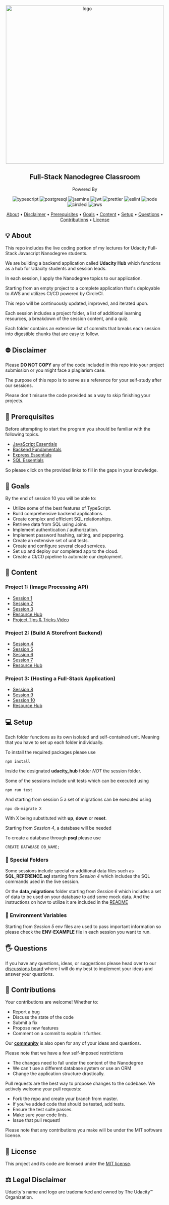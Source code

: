 <div align="center">
  <img src="/logo.png" alt="logo" width="500" />
   
  <h2>
    Full-Stack Nanodegree Classroom
  </h2>
  <p>
   Powered By
  </p>
  <p>
    <img src="https://img.shields.io/badge/TypeScript-007ACC?style=for-the-badge&logo=typescript&logoColor=white" alt="typescript" />
    <img src="https://img.shields.io/badge/PostgreSQL-316192?style=for-the-badge&logo=postgresql&logoColor=white" alt="postgresql" />
    <img src="https://img.shields.io/badge/Jasmine-8A4182?style=for-the-badge&logo=Jasmine&logoColor=white" alt="jasmine" />
    <img src="https://img.shields.io/badge/JWT-000000?style=for-the-badge&logo=JSON%20web%20tokens&logoColor=white" alt="jwt" />
    <img src="https://img.shields.io/badge/prettier-1A2C34?style=for-the-badge&logo=prettier&logoColor=F7BA3E" alt="prettier" />
    <img src="https://img.shields.io/badge/eslint-3A33D1?style=for-the-badge&logo=eslint&logoColor=white" alt="eslint" />
    <img src="https://img.shields.io/badge/Node.js-339933?style=for-the-badge&logo=nodedotjs&logoColor=white" alt="node" />
    <img src="https://img.shields.io/badge/circleci-343434?style=for-the-badge&logo=circleci&logoColor=white" alt="circleci" />
    <img src="https://img.shields.io/badge/Amazon_AWS-FF9900?style=for-the-badge&logo=amazonaws&logoColor=white" alt="aws" />
</p>
</div>
<p align="center">
  <a href="#-about">About</a> •
  <a href="#-disclaimer">Disclaimer</a> •
  <a href="#-prerequisites">Prerequisites</a> •
  <a href="#-goals">Goals</a> •
  <a href="#-content">Content</a> •
  <a href="#-setup">Setup</a> •
  <a href="#-questions">Questions</a> •
  <a href="#-contributions">Contributions</a> •
  <a href="#-license">License</a>
</p>

## 💡 About

This repo includes the live coding portion of my lectures for Udacity Full-Stack Javascript Nanodegree students.

We are building a backend application called **Udacity Hub** which functions as a hub for Udacity students and session leads.

In each session, I apply the Nanodegree topics to our application.

Starting from an empty project to a complete application that's deployable to AWS and utilizes CI/CD powered by CircleCI.

This repo will be continuously updated, improved, and iterated upon.

Each session includes a project folder, a list of additional learning resources, a breakdown of the session content, and a quiz.

Each folder contains an extensive list of commits that breaks each session into digestible chunks that are easy to follow.

## ⛔ Disclaimer

Please **DO NOT COPY** any of the code included in this repo into your project submission or you might face a plagiarism case.

The purpose of this repo is to serve as a reference for your self-study after our sessions.

Please don't misuse the code provided as a way to skip finishing your projects.

## 🧱 Prerequisites

Before attempting to start the program you should be familiar with the following topics.

- [JavaScript Essentials](https://www.youtube.com/watch?v=hdI2bqOjy3c)
- [Backend Fundamentals](https://www.youtube.com/watch?v=XBu54nfzxAQ)
- [Express Essentials](https://www.youtube.com/watch?v=L72fhGm1tfE)
- [SQL Essentials](https://www.youtube.com/watch?v=nWeW3sCmD2k)

So please click on the provided links to fill in the gaps in your knowledge.

## 🚀 Goals

By the end of session 10 you will be able to:

- Utilize some of the best features of TypeScript.
- Build comprehensive backend applications.
- Create complex and efficient SQL relationships.
- Retrieve data from SQL using Joins.
- Implement authentication / authorization.
- Implement password hashing, salting, and peppering.
- Create an extensive set of unit tests.
- Create and configure several cloud services.
- Set up and deploy our completed app to the cloud.
- Create a CI/CD pipeline to automate our deployment.

## 📖 Content

### Project 1: (Image Processing API)

- [Session 1](/Session%201)
- [Session 2](/Session%202)
- [Session 3](/Session%203)
- [Resource Hub](/Resource-Hubs/Image-Processing-API-Resources.MD)
- [Project Tips & Tricks Video](https://www.youtube.com/watch?v=qCqAVsIavfQ)

### Project 2: (Build A Storefront Backend)

- [Session 4](/Session%204)
- [Session 5](/Session%205)
- [Session 6](/Session%206)
- [Session 7](/Session%207)
- [Resource Hub](/Resource-Hubs/Build-A-Storefront-Backend-Resources.MD)

### Project 3: (Hosting a Full-Stack Application)

- [Session 8](/Session%208)
- [Session 9](/Session%209)
- [Session 10](/Session%2010)
- [Resource Hub](/Resource-Hubs/Udagram-Deployment-Process.MD)

## 💻 Setup

Each folder functions as its own isolated and self-contained unit.
Meaning that you have to set up each folder individually.

To install the required packages please use

```
npm install
```

Inside the designated **udacity_hub** folder _NOT_ the session folder.

Some of the sessions include unit tests which can be executed using

```
npm run test
```

And starting from session 5 a set of migrations can be executed using

```
npx db-migrate X
```

With X being substituted with **up**, **down** or **reset**.

Starting from _Session 4_, a database will be needed

To create a database through **psql** please use

```
CREATE DATABASE DB_NAME;
```

### 🌟 Special Folders

Some sessions include special or additional data files such as **SQL_REFERENCE.sql** starting from _Session 4_ which includes the SQL commands used in the live session.

Or the **data_migrations** folder starting from _Session 6_ which includes a set of data to be used on your database to add some mock data. And the instructions on how to utilize it are included in the [README](/Session%206/README.md#-notes)

### 🔣 Environment Variables

Starting from _Session 5_ env files are used to pass important information so please check the **ENV-EXAMPLE** file in each session you want to run.

## 🖐 Questions

If you have any questions, ideas, or suggestions please head over to our [discussions board](https://github.com/HossamAbubakr/Udacity-Full-Stack-Classroom/discussions) where I will do my best to implement your ideas and answer your questions.

## 🎉 Contributions

Your contributions are welcome! Whether to:

- Report a bug
- Discuss the state of the code
- Submit a fix
- Propose new features
- Comment on a commit to explain it further.

Our **[community](https://github.com/HossamAbubakr/Udacity-Full-Stack-Classroom/discussions)** is also open for any of your ideas and questions.

Please note that we have a few self-imposed restrictions

- The changes need to fall under the content of the Nanodegree
- We can't use a different database system or use an ORM
- Change the application structure drastically.

Pull requests are the best way to propose changes to the codebase. We actively welcome your pull requests:

- Fork the repo and create your branch from master.
- If you've added code that should be tested, add tests.
- Ensure the test suite passes.
- Make sure your code lints.
- Issue that pull request!

Please note that any contributions you make will be under the MIT software license.

## 🧾 License

This project and its code are licensed under the [MIT license](http://choosealicense.com/licenses/mit/).

## ⚖️​ Legal Disclaimer

Udacity's name and logo are trademarked and owned by The Udacity™ Organization.
